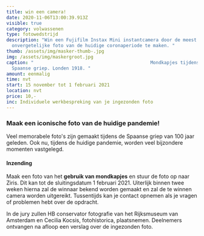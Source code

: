 ```yaml
---
title: win een camera!
date: 2020-11-06T13:00:39.913Z
visible: true
category: volwassenen
type: fotowedstrijd
description: "Win een Fujifilm Instax Mini instantcamera door de meest
  onvergetelijke foto van de huidige coronaperiode te maken. "
thumb: /assets/img/masker-thumb-.jpg
img: /assets/img/maskergroot.jpg
caption: "                                           Mondkapjes tijdens de
  Spaanse griep. Londen 1918. "
amount: eenmalig
time: nvt
start: 15 november tot 1 februari 2021
location: nvt
price: 10,-
inc: Individuele werkbespreking van je ingezonden foto
---
```

### Maak een iconische foto van de huidige pandemie!

Veel memorabele foto's zijn gemaakt tijdens de Spaanse griep van 100 jaar geleden. Ook nu, tijdens de huidige pandemie, worden veel bijzondere momenten vastgelegd. 

#### Inzending

Maak een foto van het **gebruik van mondkapjes** en stuur de foto op naar Ziris. Dit kan tot de sluitingsdatum 1 februari 2021. Uiterlijk binnen twee weken hierna zal de winnaar bekend worden gemaakt en zal de te winnen camera worden uitgereikt. Tussentijds kan je contact opnemen als je vragen of problemen hebt over de opdracht.

In de jury zullen HB conservator fotografie van het Rijksmuseum van Amsterdam en Cecilia Kocsis, fotohistorica, plaatsnemen.  Deelnemers ontvangen na afloop een verslag over de ingezonden foto.